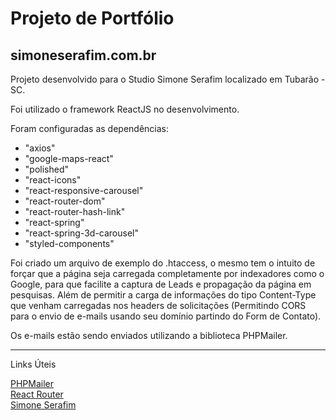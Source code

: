 # Projeto de Portfólio

## simoneserafim.com.br

Projeto desenvolvido para o Studio Simone Serafim localizado em Tubarão - SC.

Foi utilizado o framework ReactJS no desenvolvimento.

Foram configuradas as dependências:

- "axios"
- "google-maps-react"
- "polished"
- "react-icons"
- "react-responsive-carousel"
- "react-router-dom"
- "react-router-hash-link"
- "react-spring"
- "react-spring-3d-carousel"
- "styled-components"

Foi criado um arquivo de exemplo do .htaccess, o mesmo tem o intuito de forçar que a página seja carregada completamente por indexadores como o Google, para que facilite a captura de Leads e propagação da página em pesquisas. Além de permitir a carga de informações do tipo Content-Type que venham carregadas nos headers de solicitações (Permitindo CORS para o envio de e-mails usando seu domínio partindo do Form de Contato).

Os e-mails estão sendo enviados utilizando a biblioteca PHPMailer.

---

Links Úteis

[PHPMailer](https://github.com/PHPMailer/PHPMailer) \
[React Router](https://v5.reactrouter.com/web/guides/quick-start) \
[Simone Serafim](https://www.simoneserafim.com.br/)
